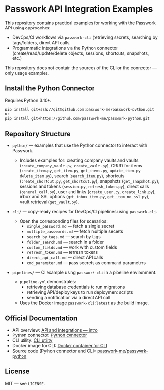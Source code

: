 # Passwork API Integration Examples

This repository contains practical examples for working with the Passwork API using approaches:

- DevOps/CI workflows via `passwork-cli` (retrieving secrets, searching by tags/folders, direct API calls)
- Programmatic integrations via the Python connector (create/read/update/delete objects, sessions, shortcuts, snapshots, etc.)

This repository does not contain the sources of the CLI or the connector — only usage examples.

## Install the Python Connector

Requires Python 3.10+.

```bash
pip install git+ssh://git@github.com:passwork-me/passwork-python.git
or
pip install git+https://github.com/passwork-me/passwork-python.git
```

## Repository Structure

- `python/` — examples that use the Python connector to interact with Passwork.
  - Includes examples for: creating company vaults and vaults (`create_company_vault.py`, `create_vault.py`),
    CRUD for items (`create_item.py`, `get_item.py`, `get_items.py`, `update_item.py`, `delete_item.py`),
    search (`search_item.py`), shortcuts (`create_shortcut.py`, `get_shortcut.py`), snapshots (`get_snapshot.py`),
    sessions and tokens (`session.py`, `refresh_token.py`), direct calls (`general_call.py`), user and links (`create_user.py`, `create_link.py`),
    inbox and SSL options (`get_inbox_item.py`, `get_item_no_ssl.py`), vault retrieval (`get_vault.py`).

- `cli/` — copy‑ready recipes for DevOps/CI pipelines using `passwork-cli`.
  - Open the corresponding files for scenarios:
    - `single_password.md` — fetch a single secret
    - `multiple_passwords.md` — fetch multiple secrets
    - `search_by_tags.md` — search by tags
    - `folder_search.md` — search in a folder
    - `custom_fields.md` — work with custom fields
    - `refresh_token.md` — refresh tokens
    - `direct_api_call.md` — direct API calls
    - `cmd_parameter.md` — pass secrets as command parameters

- `pipelines/` — CI example using `passwork-cli` in a pipeline environment.
  - `pipeline.yml` demonstrates:
    - retrieving database credentials to run migrations
    - retrieving API/deploy keys to run deployment scripts
    - sending a notification via a direct API call
  - Uses the Docker image `passwork-cli:latest` as the build image.

## Official Documentation

- API overview: [API and integrations — intro](https://passwork.pro/tech-guides/api-and-integrations/intro/)
- Python connector: [Python connector](https://passwork.pro/tech-guides/api-and-integrations/python-connector/)
- CLI utility: [CLI utility](https://passwork.pro/tech-guides/api-and-integrations/cli-utility/)
- Docker image for CLI: [Docker container for CLI](https://passwork.pro/tech-guides/api-and-integrations/docker-container-for-cli/)
- Source code (Python connector and CLI): [passwork-me/passwork-python](https://github.com/passwork-me/passwork-python)

## License

MIT — see `LICENSE`.
